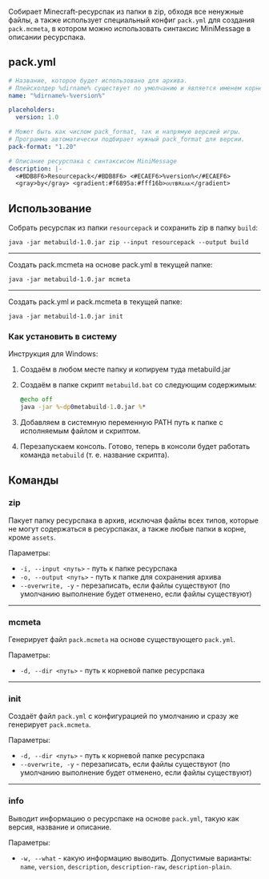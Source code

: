 Собирает Minecraft-ресурспак из папки в zip, обходя все ненужные файлы, а также использует специальный конфиг `pack.yml`
для создания `pack.mcmeta`, в котором можно использовать синтаксис MiniMessage в описании ресурспака.

## pack.yml

```yml
# Название, которое будет использовано для архива. 
# Плейсхолдер %dirname% существует по умолчанию и является именем корневой папки
name: "%dirname%-%version%"

placeholders:
  version: 1.0

# Может быть как числом pack_format, так и напрямую версией игры. 
# Программа автоматически подбирает нужный pack_format для версии.
pack-format: "1.20"

# Описание ресурспака с синтаксисом MiniMessage
description: |-
  <#BDB8F6>Resourcepack</#BDB8F6> <#ECAEF6>%version%</#ECAEF6>
  <gray>by</gray> <gradient:#f6895a:#fff16b>ᴏᴜᴛʙʀᴇᴀᴋ</gradient>
```

## Использование

Собрать ресурспак из папки `resourcepack` и сохранить zip в папку `build`:

```shell
java -jar metabuild-1.0.jar zip --input resourcepack --output build
```

---

Создать pack.mcmeta на основе pack.yml в текущей папке:

```shell
java -jar metabuild-1.0.jar mcmeta
```

---

Создать pack.yml и pack.mcmeta в текущей папке:

```shell
java -jar metabuild-1.0.jar init
```

### Как установить в систему

Инструкция для Windows:

1. Создаём в любом месте папку и копируем туда metabuild.jar
2. Создаём в папке скрипт `metabuild.bat` со следующим содержимым:

   ```bat
   @echo off
   java -jar %~dp0metabuild-1.0.jar %*
   ```

3. Добавляем в системную переменную PATH путь к папке с исполняемым файлом и скриптом.
4. Перезапускаем консоль. Готово, теперь в консоли будет работать команда `metabuild` (т. е. название скрипта).

## Команды

### zip

Пакует папку ресурспака в архив, исключая файлы всех типов, которые не могут содержаться в ресурспаках, а также
любые папки в корне, кроме `assets`.

Параметры:

- `-i, --input <путь>` - путь к папке ресурспака
- `-o, --output <путь>` - путь к папке для сохранения архива
- `--overwrite, -y` - перезаписать, если файлы существуют (по умолчанию выполнение будет отменено, если файлы
  существуют)

---

### mcmeta

Генерирует файл `pack.mcmeta` на основе существующего `pack.yml`.

Параметры:

- `-d, --dir <путь>` - путь к корневой папке ресурспака

---

### init

Создаёт файл `pack.yml` с конфигурацией по умолчанию и сразу же генерирует `pack.mcmeta`.

Параметры:

- `-d, --dir <путь>` - путь к корневой папке ресурспака
- `--overwrite, -y` - перезаписать, если файлы существуют (по умолчанию выполнение будет отменено, если файлы
  существуют)

---

### info

Выводит информацию о ресурспаке на основе `pack.yml`, такую как версия, название и описание.

Параметры:

- `-w, --what` - какую информацию выводить. Допустимые варианты: `name`, `version`, `description`,
  `description-raw`, `description-plain`.